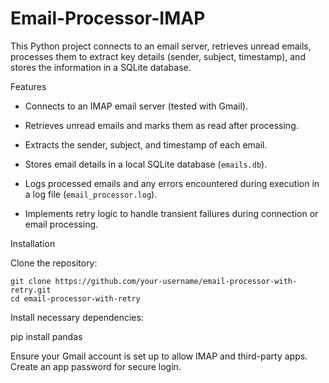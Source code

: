 # Email-Processor-IMAP
This Python project connects to an email server, retrieves unread emails, processes them to extract key details (sender, subject, timestamp), and stores the information in a SQLite database.

Features

* Connects to an IMAP email server (tested with Gmail).

* Retrieves unread emails and marks them as read after processing.

* Extracts the sender, subject, and timestamp of each email.

* Stores email details in a local SQLite database (```emails.db```).

* Logs processed emails and any errors encountered during execution in a log file (```email_processor.log```).

* Implements retry logic to handle transient failures during connection or email processing.

Installation

Clone the repository:

```
git clone https://github.com/your-username/email-processor-with-retry.git
cd email-processor-with-retry
```

Install necessary dependencies:

pip install pandas

Ensure your Gmail account is set up to allow IMAP and third-party apps. Create an app password for secure login.
